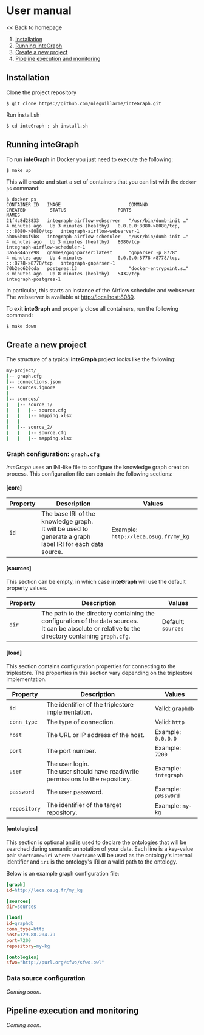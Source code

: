 # User manual

[<<](index.md) Back to homepage

1. [Installation](#installation)
1. [Running inteGraph](#running-integraph)
1. [Create a new project](#create-a-new-project)
1. [Pipeline execution and monitoring](#pipeline-execution-and-monitoring)

## Installation

Clone the project repository
``` console
$ git clone https://github.com/nleguillarme/inteGraph.git
```
Run install.sh
``` console
$ cd inteGraph ; sh install.sh
```

## Running inteGraph

To run **inteGraph** in Docker you just need to execute the following:
``` console
$ make up
```
This will create and start a set of containers that you can list with the `docker ps` command:
``` console
$ docker ps
CONTAINER ID   IMAGE                         COMMAND                  CREATED         STATUS                   PORTS                                       NAMES
21f4c8d28833   integraph-airflow-webserver   "/usr/bin/dumb-init …"   4 minutes ago   Up 3 minutes (healthy)   0.0.0.0:8080->8080/tcp, :::8080->8080/tcp   integraph-airflow-webserver-1
ab066b04f9b8   integraph-airflow-scheduler   "/usr/bin/dumb-init …"   4 minutes ago   Up 3 minutes (healthy)   8080/tcp                                    integraph-airflow-scheduler-1
3a5a84452e98   gnames/gognparser:latest      "gnparser -p 8778"       4 minutes ago   Up 4 minutes             0.0.0.0:8778->8778/tcp, :::8778->8778/tcp   integraph-gnparser-1
70b2ec620cda   postgres:13                   "docker-entrypoint.s…"   8 minutes ago   Up 8 minutes (healthy)   5432/tcp                                    integraph-postgres-1
```
In particular, this starts an instance of the Airflow scheduler and webserver. The webserver is available at [http://localhost:8080](http://localhost:8080).

To exit **inteGraph** and properly close all containers, run the following command:
``` console
$ make down
```

## Create a new project

The structure of a typical **inteGraph** project looks like the following:

``` bash
my-project/
|-- graph.cfg
|-- connections.json
|-- sources.ignore
|
|-- sources/
|   |-- source_1/
|   |   |-- source.cfg
|   |   |-- mapping.xlsx
|   |   
|   |-- source_2/
|   |   |-- source.cfg
|   |   |-- mapping.xlsx
```

### Graph configuration: `graph.cfg`

*inteGraph* uses an INI-like file to configure the knowledge graph creation process. This configuration file can contain the following sections:

#### [core]

| Property | Description | Values
| --- | --- | --- |
| `id` | The base IRI of the knowledge graph.<br />It will be used to generate a graph label IRI for each data source. | Example: `http://leca.osug.fr/my_kg` |

#### [sources]

This section can be empty, in which case **inteGraph** will use the default property values.

| Property | Description | Values
| --- | --- | --- |
| `dir` | The path to the directory containing the configuration of the data sources.<br /> It can be absolute or relative to the directory containing `graph.cfg`. | Default: `sources` |

#### [load]

This section contains configuration properties for connecting to the triplestore. The properties in this section vary depending on the triplestore implementation.

| Property | Description | Values
| --- | --- | --- |
| `id`         | The identifier of the triplestore implementation. | Valid: `graphdb` |
| `conn_type`  | The type of connection. | Valid: `http` |
| `host`       | The URL or IP address of the host. | Example: `0.0.0.0` |
| `port`       | The port number. | Example: `7200` |
| `user`       | The user login. <br /> The user should have read/write permissions to the repository. | Example: `integraph` |
| `password`   | The user password.   | Example: `p@ssw0rd` |
| `repository` | The identifier of the target repository. | Example: `my-kg` |

#### [ontologies]

This section is optional and is used to declare the ontologies that will be searched during semantic annotation of your data. Each line is a key-value pair `shortname=iri` where `shortname` will be used as the ontology's internal identifier and `iri` is the ontology's IRI or a valid path to the ontology.

Below is an example graph configuration file:
``` ini
[graph]
id=http://leca.osug.fr/my_kg

[sources]
dir=sources

[load]
id=graphdb
conn_type=http
host=129.88.204.79
port=7200
repository=my-kg

[ontologies]
sfwo="http://purl.org/sfwo/sfwo.owl"
```

### Data source configuration

*Coming soon.*

## Pipeline execution and monitoring

*Coming soon.*
